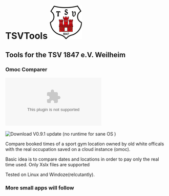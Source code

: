 # TSVTools  ![Screenshot](https://github.com/kanehekili/TSVTools/blob/main/src/icons/tsv_logo_100.png)

## Tools for the TSV 1847 e.V. Weilheim

### Omoc Comparer
![Download with python.exe V0.9](https://github.com/kanehekili/TSVTools/releases/download/V0.9/OmocC.zip)

![Download V0.9.1 update (no runtime for sane OS )](https://github.com/kanehekili/TSVTools/releases/tag/V0.9.1)

Compare booked times of a sport gym location owned by old white officals with the real occupation saved on a cloud instance (omoc). 

Basic idea is to compare dates and locations in order to pay only the real time used. Only Xslx files are supported 

Tested on Linux and Windoze(relcutantly). 


### More small apps will follow
